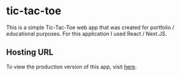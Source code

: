 # tic-tac-toe

This is a simple Tic-Tac-Toe web app that was created for portfolio / educational purposes.
For this application I used React / Next.JS.

## Hosting URL

To view the production version of this app, visit [here](https://tic-tac-toe-q6kv3leuc-thomas-fortier.vercel.app/).
